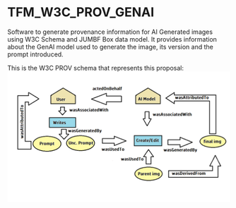 # TFM_W3C_PROV_GENAI
Software to generate provenance information for AI Generated images using W3C Schema and JUMBF Box data model. It provides information about the GenAI model used to generate the image, its version and the prompt introduced.

This is the W3C PROV schema that represents this proposal:
![Proposed W3C PROV schema](prov/src/main/resources/W3CProp2.png)
